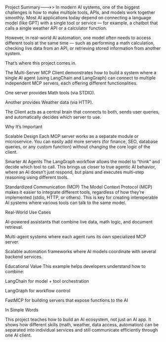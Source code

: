 Project Summary--->>
In modern AI systems, one of the biggest challenges is how to make multiple tools, APIs, and models work together smoothly.
Most AI applications today depend on connecting a language model (like GPT) with a single tool or service — for example, a chatbot that calls a single weather API or a calculator function.

However, in real-world AI automation, one model often needs to access different tools at the same time — such as performing a math calculation, checking live data from an API, or retrieving stored information from another system.

That’s where this project comes in.

The Multi-Server MCP Client demonstrates how to build a system where a single AI agent (using LangChain and LangGraph) can connect to multiple independent MCP servers, each offering different functionalities.

One server provides Math tools (via STDIO).

Another provides Weather data (via HTTP).

The Client acts as a central brain that connects to both, sends user queries, and automatically decides which server to use.

Why It’s Important

Scalable Design
Each MCP server works as a separate module or microservice. You can easily add more servers (for finance, SEO, database queries, or any custom function) without changing the core logic of the client.

Smarter AI Agents
The LangGraph workflow allows the model to “think” and decide which tool to call. This brings us closer to true agentic AI behavior, where an AI doesn’t just respond, but plans and executes multi-step reasoning using different tools.

Standardized Communication (MCP)
The Model Context Protocol (MCP) makes it easier to integrate different tools, regardless of how they’re implemented (stdio, HTTP, or others). This is key for creating interoperable AI systems where various tools can talk to the same model.

Real-World Use Cases

AI-powered assistants that combine live data, math logic, and document retrieval.

Multi-agent systems where each agent runs its own specialized MCP server.

Scalable automation frameworks where AI models coordinate with several backend services.

Educational Value
This example helps developers understand how to combine:

LangChain for model + tool orchestration

LangGraph for workflow control

FastMCP for building servers that expose functions to the AI

In Simple Words

This project teaches how to build an AI ecosystem, not just an AI app.
It shows how different skills (math, weather, data access, automation) can be separated into individual services and still communicate efficiently through one AI client.
